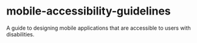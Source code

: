 # mobile-accessibility-guidelines
A guide to designing mobile applications that are accessible to users with disabilities.
